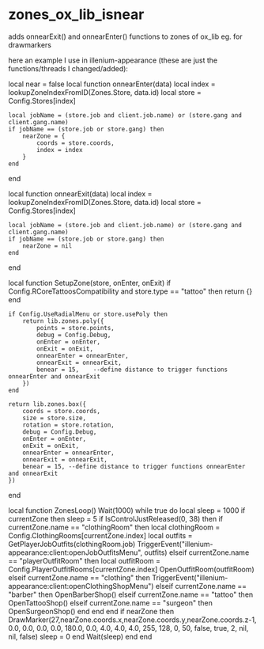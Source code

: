 # zones_ox_lib_isnear
adds onnearExit() and onnearEnter() functions to zones of ox_lib eg. for drawmarkers

here an example I use in illenium-appearance (these are just the functions/threads I changed/added):


local near = false
local function onnearEnter(data)
    local index = lookupZoneIndexFromID(Zones.Store, data.id)
    local store = Config.Stores[index]

    local jobName = (store.job and client.job.name) or (store.gang and client.gang.name)
    if jobName == (store.job or store.gang) then
        nearZone = {
            coords = store.coords,
            index = index
        }    
    end
end

local function onnearExit(data)
    local index = lookupZoneIndexFromID(Zones.Store, data.id)
    local store = Config.Stores[index]

    local jobName = (store.job and client.job.name) or (store.gang and client.gang.name)
    if jobName == (store.job or store.gang) then
        nearZone = nil
    end
end

local function SetupZone(store, onEnter, onExit)
    if Config.RCoreTattoosCompatibility and store.type == "tattoo" then
        return {}
    end

    if Config.UseRadialMenu or store.usePoly then
        return lib.zones.poly({
            points = store.points,
            debug = Config.Debug,
            onEnter = onEnter,
            onExit = onExit,
            onnearEnter = onnearEnter,
            onnearExit = onnearExit,
            benear = 15,    --define distance to trigger functions onnearEnter and onnearExit
        })
    end

    return lib.zones.box({
        coords = store.coords,
        size = store.size,
        rotation = store.rotation,
        debug = Config.Debug,
        onEnter = onEnter,
        onExit = onExit,
        onnearEnter = onnearEnter,
        onnearExit = onnearExit,
        benear = 15, --define distance to trigger functions onnearEnter and onnearExit
    })
end


local function ZonesLoop()
    Wait(1000)
    while true do
        local sleep = 1000
        if currentZone then
            sleep = 5
            if IsControlJustReleased(0, 38) then
                if currentZone.name == "clothingRoom" then
                    local clothingRoom = Config.ClothingRooms[currentZone.index]
                    local outfits = GetPlayerJobOutfits(clothingRoom.job)
                    TriggerEvent("illenium-appearance:client:openJobOutfitsMenu", outfits)
                elseif currentZone.name == "playerOutfitRoom" then
                    local outfitRoom = Config.PlayerOutfitRooms[currentZone.index]
                    OpenOutfitRoom(outfitRoom)
                elseif currentZone.name == "clothing" then
                    TriggerEvent("illenium-appearance:client:openClothingShopMenu")
                elseif currentZone.name == "barber" then
                    OpenBarberShop()
                elseif currentZone.name == "tattoo" then
                    OpenTattooShop()
                elseif currentZone.name == "surgeon" then
                    OpenSurgeonShop()
                end
            end
        end
        if nearZone then
            DrawMarker(27,nearZone.coords.x,nearZone.coords.y,nearZone.coords.z-1, 0.0, 0.0, 0.0, 0.0, 180.0, 0.0, 4.0, 4.0, 4.0, 255, 128, 0, 50, false, true, 2, nil, nil, false)
            sleep = 0
        end
        Wait(sleep)
    end
end
